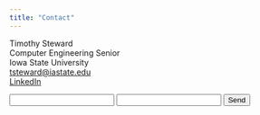 ```yaml
---
title: "Contact"
---
```


Timothy Steward  
Computer Engineering Senior  
Iowa State University  
tsteward@iastate.edu  
[LinkedIn](https://www.linkedin.com/in/timothy-steward-a9736314a/)

<form action="https://formspree.io/tsteward@iastate.edu" method="POST">
  <input type="text" name="name">
  <input type="email" name="_replyto">
  <input type="submit" value="Send">
</form>
